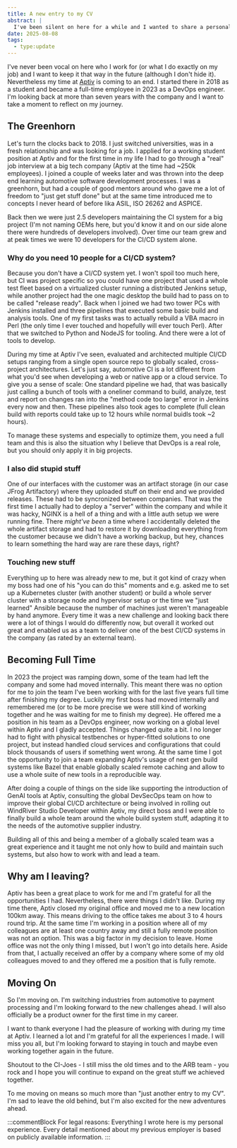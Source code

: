 ```yaml
---
title: A new entry to my CV
abstract: |
  I've been silent on here for a while and I wanted to share a personal update. I'm switching jobs and roles and wanted to look back at my time at my current company.
date: 2025-08-08
tags:
  - type:update
---
```


I've never been vocal on here who I work for (or what I do exactly on my job) and I want to keep it that way in the future (although I don't hide it). Nevertheless my time at [Aptiv](https://aptiv.com) is coming to an end. I started there in 2018 as a student and became a full-time employee in 2023 as a DevOps engineer. I'm looking back at more than seven years with the company and I want to take a moment to reflect on my journey.

## The Greenhorn

Let's turn the clocks back to 2018. I just switched universities, was in a fresh relationship and was looking for a job. I applied for a working student position at Aptiv and for the first time in my life I had to go through a "real" job interview at a big tech company (Aptiv at the time had ~250k employees). I joined a couple of weeks later and was thrown into the deep end learning automotive software development processes. I was a greenhorn, but had a couple of good mentors around who gave me a lot of freedom to "just get stuff done" but at the same time introduced me to concepts I never heard of before lika ASIL, ISO 26262 and ASPICE.

Back then we were just 2.5 developers maintaining the CI system for a big project (I'm not naming OEMs here, but you'd know it and on our side alone there were hundreds of developers involved). Over time our team grew and at peak times we were 10 developers for the CI/CD system alone.

### Why do you need 10 people for a CI/CD system?

Because you don't have a CI/CD system yet. I won't spoil too much here, but CI was project specific so you could have one project that used a whole test fleet based on a virtualized cluster running a distributed Jenkins setup, while another project had the one magic desktop the build had to pass on to be called "release ready". Back when I joined we had two tower PCs with Jenkins installed and three pipelines that executed some basic build and analysis tools. One of my first tasks was to actually rebuild a VBA macro in Perl (the only time I ever touched and hopefully will ever touch Perl). After that we switched to Python and NodeJS for tooling. And there were a lot of tools to develop.

During my time at Aptiv I've seen, evaluated and architected multiple CI/CD setups ranging from a single open source repo to globally scaled, cross-project architectures. Let's just say, automotive CI is a lot different from what you'd see when developing a web or native app or a cloud service. To give you a sense of scale: One standard pipeline we had, that was basically just calling a bunch of tools with a oneliner command to build, analyze, test and report on changes ran into the "method code too large" error in Jenkins every now and then. These pipelines also took ages to complete (full clean build with reports could take up to 12 hours while normal buidls took ~2 hours).

To manage these systems and especially to optimize them, you need a full team and this is also the situation why I believe that DevOps is a real role, but you should only apply it in big projects.

### I also did stupid stuff

One of our interfaces with the customer was an artifact storage (in our case JFrog Artifactory) where they uploaded stuff on their end and we provided releases. These had to be syncronized between companies.
That was the first time I actually had to deploy a "server" within the company and while it was hacky, NGINX is a hell of a thing and with a little auth setup we were running fine. There _might've been_ a time where I accidentally deleted the whole artifact storage and had to restore it by downloading everything from the customer because we didn't have a working backup, but hey, chances to learn something the hard way are rare these days, right?

### Touching new stuff

Everything up to here was already new to me, but it got kind of crazy when my boss had one of his "you can do this" moments and e.g. asked me to set up a Kubernetes cluster (with another student) or build a whole server cluster with a storage node and hypervisor setup or the time we "just learned" Ansible because the number of machines just weren't manageable by hand anymore. Every time it was a new challenge and looking back there were a lot of things I would do differently now, but overall it worked out great and enabled us as a team to deliver one of the best CI/CD systems in the company (as rated by an external team).

## Becoming Full Time

In 2023 the project was ramping down, some of the team had left the company and some had moved internally. This meant there was no option for me to join the team I've been working with for the last five years full time after finishing my degree. Luckily my first boss had moved internally and remembered me (or to be more precise we were still kind of working together and he was waiting for me to finish my degree). He offered me a position in his team as a DevOps engineer, now working on a global level within Aptiv and I gladly accepted.
Things changed quite a bit. I no longer had to fight with physical testbenches or hyper-fitted solutions to one project, but instead handled cloud services and configurations that could block thousands of users if something went wrong. At the same time I got the opportunity to join a team expanding Aptiv's usage of next gen build systems like Bazel that enable globally scaled remote caching and allow to use a whole suite of new tools in a reproducible way.

After doing a couple of things on the side like supporting the introduction of GenAI tools at Aptiv, consulting the global DevSecOps team on how to improve their global CI/CD architecture or being involved in rolling out WindRiver Studio Developer within Aptiv, my direct boss and I were able to finally build a whole team around the whole build system stuff, adapting it to the needs of the automotive supplier industry.

Building all of this and being a member of a globally scaled team was a great experience and it taught me not only how to build and maintain such systems, but also how to work with and lead a team.

## Why am I leaving?

Aptiv has been a great place to work for me and I'm grateful for all the opportunities I had. Nevertheless, there were things I didn't like. During my time there, Aptiv closed my original office and moved me to a new location 100km away. This means driving to the office takes me about 3 to 4 hours round trip. At the same time I'm working in a position where all of my colleagues are at least one country away and still a fully remote position was not an option. This was a big factor in my decision to leave. Home office was not the only thing I missed, but I won't go into details here. Aside from that, I actually received an offer by a company where some of my old colleagues moved to and they offered me a position that is fully remote.

## Moving On

So I'm moving on. I'm switching industries from automotive to payment processing and I'm looking forward to the new challenges ahead. I will also officially be a product owner for the first time in my career.

I want to thank everyone I had the pleasure of working with during my time at Aptiv. I learned a lot and I'm grateful for all the experiences I made. I will miss you all, but I'm looking forward to staying in touch and maybe even working together again in the future.

Shoutout to the CI-Joes - I still miss the old times and to the ARB team - you rock and I hope you will continue to expand on the great stuff we achieved together.

To me moving on means so much more than "just another entry to my CV". I'm sad to leave the old behind, but I'm also excited for the new adventures ahead.

:::commentBlock
For legal reasons: Everything I wrote here is my personal experience. Every detail mentioned about my previous employer is based on publicly available information.
:::

